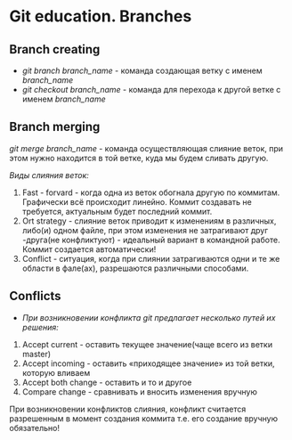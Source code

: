 # Git education. Branches

## Branch creating
* *git branch branch_name* - команда создающая ветку с именем *branch_name*
* *git checkout branch_name* - команда для перехода к другой ветке с именем *branch_name*
## Branch merging
*git merge branch_name* - команда осуществляющая слияние веток, при этом нужно находится в той ветке, куда мы будем сливать другую.

*Виды слияния веток:*
1. Fast - forvard - когда одна из веток обогнала другую по коммитам. Графически всё происходит линейно. Коммит создавать не требуется, актуальным будет последний коммит.
2. Ort strategy - слияние веток приводит к изменениям в различных, либо(и) одном файле, при этом изменения не затрагивают друг -друга(не конфликтуют) - идеальный вариант в командной работе. Коммит создается автоматически!
3.  Conflict - ситуация, когда при слиянии затрагиваются одни и те же области в фале(ах), разрешаются различными способами.
## Conflicts
* *При возникновении конфликта git предлагает несколько путей их решения:*
1. Accept current - оставить текущее значение(чаще всего из ветки master)
2. Accept incoming - оставить «приходящее значение» из той ветки, которую вливаем
3. Accept both change - оставить и то и другое
4. Compare change - сравнивать и вносить изменения вручную

При возникновении конфликтов слияния, конфликт считается разрешенным в момент создания коммита т.е. его создание вручную обязательно!